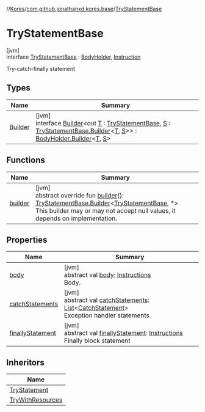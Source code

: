 //[Kores](../../../index.md)/[com.github.jonathanxd.kores.base](../index.md)/[TryStatementBase](index.md)

# TryStatementBase

[jvm]\
interface [TryStatementBase](index.md) : [BodyHolder](../-body-holder/index.md), [Instruction](../../com.github.jonathanxd.kores/-instruction/index.md)

Try-catch-finally statement

## Types

| Name | Summary |
|---|---|
| [Builder](-builder/index.md) | [jvm]<br>interface [Builder](-builder/index.md)<out [T](-builder/index.md) : [TryStatementBase](index.md), [S](-builder/index.md) : [TryStatementBase.Builder](-builder/index.md)<[T](-builder/index.md), [S](-builder/index.md)>> : [BodyHolder.Builder](../-body-holder/-builder/index.md)<[T](-builder/index.md), [S](-builder/index.md)> |

## Functions

| Name | Summary |
|---|---|
| [builder](builder.md) | [jvm]<br>abstract override fun [builder](builder.md)(): [TryStatementBase.Builder](-builder/index.md)<[TryStatementBase](index.md), *><br>This builder may or may not accept null values, it depends on implementation. |

## Properties

| Name | Summary |
|---|---|
| [body](index.md#1155609394%2FProperties%2F-1216412040) | [jvm]<br>abstract val [body](index.md#1155609394%2FProperties%2F-1216412040): [Instructions](../../com.github.jonathanxd.kores/-instructions/index.md)<br>Body. |
| [catchStatements](catch-statements.md) | [jvm]<br>abstract val [catchStatements](catch-statements.md): [List](https://kotlinlang.org/api/latest/jvm/stdlib/kotlin.collections/-list/index.html)<[CatchStatement](../-catch-statement/index.md)><br>Exception handler statements |
| [finallyStatement](finally-statement.md) | [jvm]<br>abstract val [finallyStatement](finally-statement.md): [Instructions](../../com.github.jonathanxd.kores/-instructions/index.md)<br>Finally block statement |

## Inheritors

| Name |
|---|
| [TryStatement](../-try-statement/index.md) |
| [TryWithResources](../-try-with-resources/index.md) |
